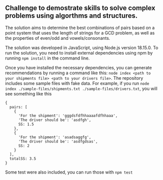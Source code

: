 ## Challenge to demostrate skills to solve complex problems using algorthms and structures.

The solution aims to determine the best combinations of pairs based on a point system that uses the length of strings for a GCD problem, as well as the properties of even/odd and vowels/consonants.

The solution was developed in JavaScript, using Node.js version 18.15.0. To run the solution, you need to install external dependencies using npm by running `npm install` in the command line.

Once you have installed the necessary dependencies, you can generate recommendations by running a command like this: `node index <path to your shipments file> <path to your drivers file>`. The repository includes some sample files with fake data. For example, if you run `node index ./sample-files/shipments.txt ./sample-files/drivers.txt`, you will see something like this
```
{
  pairs: [
    {
      'For the shipment': 'gggdsfdfhhaaaafdfhhaaa',
      'The driver should be': 'asdfgh',
      SS: 1.5
    },
    {
      'For the shipment': 'asadsaggfg',
      'The driver should be': 'asdfgdsas',
      SS: 2
    }
  ],
  totalSS: 3.5
}
```

Some test were also included, you can run those with `npm test`
